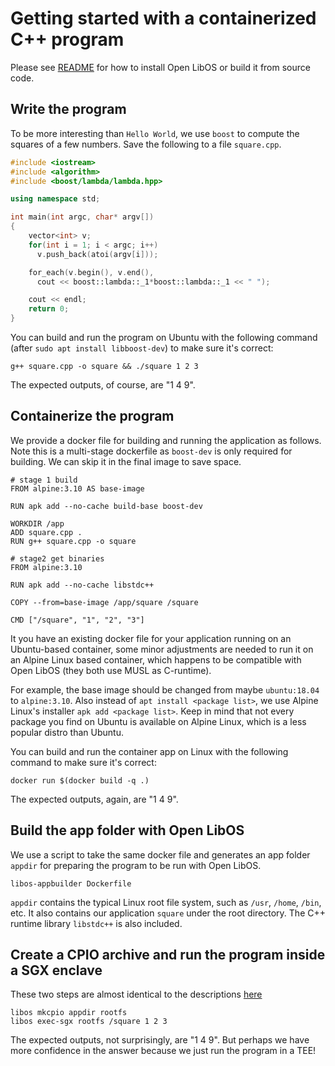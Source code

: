 # Getting started with a containerized C++ program

Please see [README](../README.md) for how to install Open LibOS or build
it from source code.

## Write the program

To be more interesting than `Hello World`, we use `boost` to compute the
squares of a few numbers. Save the following to a file `square.cpp`.

```c++
#include <iostream>
#include <algorithm>
#include <boost/lambda/lambda.hpp>

using namespace std;

int main(int argc, char* argv[])
{
	vector<int> v;
	for(int i = 1; i < argc; i++)
      v.push_back(atoi(argv[i]));

    for_each(v.begin(), v.end(),
      cout << boost::lambda::_1*boost::lambda::_1 << " ");

    cout << endl;
	return 0;
}
```

You can build and run the program on Ubuntu with the following command
(after `sudo apt install libboost-dev`) to make
sure it's correct:

`g++ square.cpp -o square && ./square 1 2 3`

The expected outputs, of course, are "1 4 9".


## Containerize the program

We provide a docker file for building and running the application as follows.
Note this is a multi-stage dockerfile as `boost-dev` is only required for
building. We can skip it in the final image to save space.

```docker
# stage 1 build
FROM alpine:3.10 AS base-image

RUN apk add --no-cache build-base boost-dev

WORKDIR /app
ADD square.cpp .
RUN g++ square.cpp -o square

# stage2 get binaries
FROM alpine:3.10

RUN apk add --no-cache libstdc++

COPY --from=base-image /app/square /square

CMD ["/square", "1", "2", "3"]
```

It you have an existing docker file for your application running on an
Ubuntu-based container, some minor adjustments are needed to run it on
an Alpine Linux based container, which happens to be compatible with
Open LibOS (they both use MUSL as C-runtime).

For example, the base image should be changed from maybe `ubuntu:18.04`
to `alpine:3.10`. Also instead of `apt install <package list>`, we use
Alpine Linux's installer `apk add <package list>`. Keep in mind that not
every package you find on Ubuntu is available on Alpine Linux, which is
a less popular distro than Ubuntu.

You can build and run the container app on Linux with the following command
to make sure it's correct:

`docker run $(docker build -q .)`

The expected outputs, again, are "1 4 9".

## Build the app folder with Open LibOS

We use a script to take the same docker file and generates
an app folder `appdir` for preparing the program to be run with Open LibOS.

```
libos-appbuilder Dockerfile
```
`appdir` contains the typical Linux root file system, such as `/usr`,
`/home`, `/bin`, etc. It also contains our application `square` under
the root directory. The C++ runtime library `libstdc++` is also included.

## Create a CPIO archive and run the program inside a SGX enclave

These two steps are almost identical to the descriptions
[here](./user-getting-started-c.md#create-a-cpio-archive)
```
libos mkcpio appdir rootfs
libos exec-sgx rootfs /square 1 2 3
```

The expected outputs, not surprisingly, are "1 4 9". But perhaps we have more
confidence in the answer because we just run the program in a TEE!
